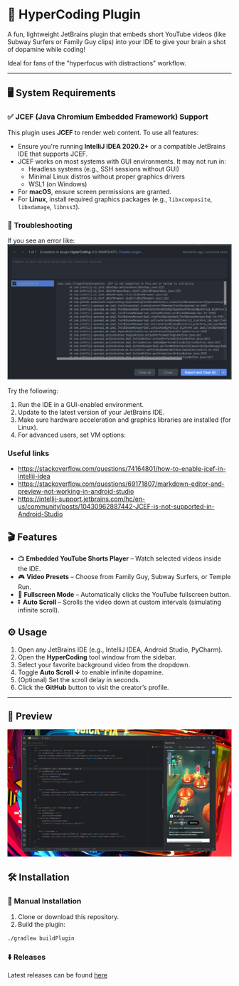 # 🧠 HyperCoding Plugin

A fun, lightweight JetBrains plugin that embeds short YouTube videos (like Subway Surfers or Family Guy clips) into your IDE to give your brain a shot of dopamine while coding!

Ideal for fans of the "hyperfocus with distractions" workflow.

---

## 🖥️ System Requirements

### ✅ JCEF (Java Chromium Embedded Framework) Support

This plugin uses **JCEF** to render web content. To use all features:

- Ensure you're running **IntelliJ IDEA 2020.2+** or a compatible JetBrains IDE that supports JCEF.
- JCEF works on most systems with GUI environments. It may not run in:
    - Headless systems (e.g., SSH sessions without GUI)
    - Minimal Linux distros without proper graphics drivers
    - WSL1 (on Windows)
- For **macOS**, ensure screen permissions are granted.
- For **Linux**, install required graphics packages (e.g., `libxcomposite`, `libxdamage`, `libnss3`).

### 🔧 Troubleshooting

If you see an error like:
![HyperCoding Crash](preview/plugin-error.jpg)


Try the following:

1. Run the IDE in a GUI-enabled environment.
2. Update to the latest version of your JetBrains IDE.
3. Make sure hardware acceleration and graphics libraries are installed (for Linux).
4. For advanced users, set VM options:

### Useful links

- https://stackoverflow.com/questions/74164801/how-to-enable-jcef-in-intellij-idea
- https://stackoverflow.com/questions/69171807/markdown-editor-and-preview-not-working-in-android-studio
- https://intellij-support.jetbrains.com/hc/en-us/community/posts/10430962887442-JCEF-is-not-supported-in-Android-Studio

## 🎬 Features

- 📺 **Embedded YouTube Shorts Player** – Watch selected videos inside the IDE.
- 🎮 **Video Presets** – Choose from Family Guy, Subway Surfers, or Temple Run.
- 🎯 **Fullscreen Mode** – Automatically clicks the YouTube fullscreen button.
- ⏬ **Auto Scroll** – Scrolls the video down at custom intervals (simulating infinite scroll).

## ⚙️ Usage

1. Open any JetBrains IDE (e.g., IntelliJ IDEA, Android Studio, PyCharm).
2. Open the **HyperCoding** tool window from the sidebar.
3. Select your favorite background video from the dropdown.
4. Toggle **Auto Scroll ↓** to enable infinite dopamine.
5. (Optional) Set the scroll delay in seconds.
6. Click the **GitHub** button to visit the creator’s profile.

---

## 📸 Preview

![HyperCoding Preview](preview/HyperCoding.png)

## 🛠 Installation

### 🧩 Manual Installation

1. Clone or download this repository.
2. Build the plugin:

```bash
./gradlew buildPlugin
```

### ⬇️ Releases
Latest releases can be found [here](https://github.com/YohannesTz/HyperCoding/releases)
